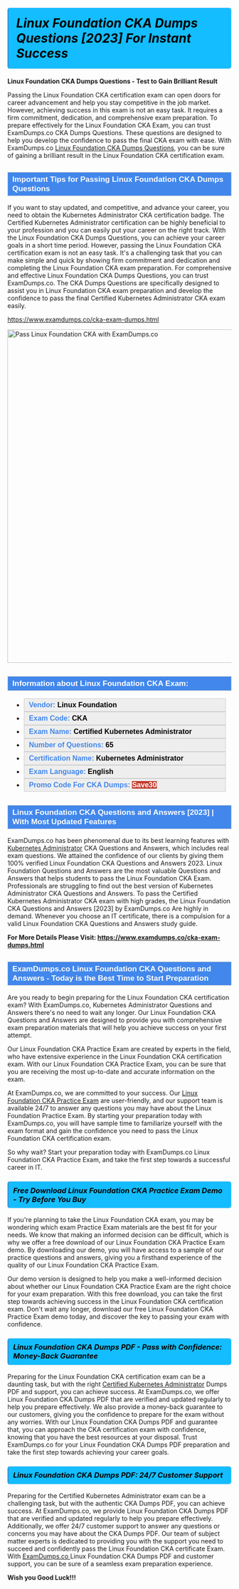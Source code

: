 <h1>                <strong><span style="display: block; color: #000000; background: #14BDFF; border: 0.5px solid #AED6F1; border-left: 3px solid #3498DB; padding: .6em; border-radius: 6px;">                     <em>Linux Foundation CKA <span class="exam_variation">Dumps Questions</span> [2023] For Instant Success</em>                </span></strong>            </h1>                        <p><strong>Linux Foundation CKA <span class="exam_variation">Dumps Questions</span> - Test to Gain Brilliant Result</strong></p>                        <p>Passing the Linux Foundation CKA certification exam can open doors for career advancement and help you stay competitive in the job market.             However, achieving success in this exam is not an easy task. It requires a firm commitment, dedication, and comprehensive exam preparation.             To prepare effectively for the Linux Foundation CKA Exam, you can trust ExamDumps.co CKA <span class="exam_variation">Dumps Questions</span>. These questions are designed to help             you develop the confidence to pass the final CKA exam with ease. With ExamDumps.co <a href="https://www.examdumps.co/cka-exam-dumps.html">Linux Foundation CKA <span class="exam_variation">Dumps Questions</span></a>, you can be sure of gaining             a brilliant result in the Linux Foundation CKA certification exam.</p>                        <h2 style="background: #4287ec; border: 1px solid #cccccc; padding: 5px 10px;">                <span style="color: #ffffff;">                    <span style="font-size: 11pt;">                        <span style="line-height: normal;">                            <span style="font-family: Calibri,sans-serif;">                                <strong>                                    <span style="font-size: 13.0pt;">Important Tips for Passing Linux Foundation CKA <span class="exam_variation">Dumps Questions</span></span>                                </strong>                            </span>                        </span>                    </span>                </span>            </h2>                        <p>If you want to stay updated, and competitive, and advance your career, you need to obtain the Kubernetes Administrator             CKA certification badge. The Certified Kubernetes Administrator certification can be highly beneficial to your profession and you             can easily put your career on the right track. With the Linux Foundation CKA <span class="exam_variation">Dumps Questions</span>, you can achieve your career goals in a short             time period. However, passing the Linux Foundation CKA certification exam is not an easy task. It's a challenging task that you can make             simple and quick by showing firm commitment and dedication and completing the Linux Foundation CKA exam preparation. For comprehensive and             effective Linux Foundation CKA <span class="exam_variation">Dumps Questions</span>, you can trust ExamDumps.co. The CKA <span class="exam_variation">Dumps Questions</span> are specifically designed to assist you in             Linux Foundation CKA exam preparation and develop the confidence to pass the final Certified Kubernetes Administrator CKA exam easily.</p>                                    <p><a href="https://www.examdumps.co/cka-exam-dumps.html">https://www.examdumps.co/cka-exam-dumps.html</a></p>                        <p><a href="https://www.examdumps.co/"><img src="https://www.examdumps.co//images/banners/big-sale-20-percent-discount-offer-examdumps.jpg" class="postImage" alt="Pass Linux Foundation CKA with ExamDumps.co" width="750"></a></p>                                        <h2 style="background: #4287ec; border: 1px solid #cccccc; padding: 5px 10px;">                <span style="color: #ffffff;">                    <span style="font-size: 11pt;">                        <span style="line-height: normal;">                            <span style="font-family: Calibri,sans-serif;">                                <strong>                                    <span style="font-size: 13.0pt;">Information about Linux Foundation CKA Exam:</span>                                </strong>                            </span>                        </span>                    </span>                </span>            </h2>                        <ul>                <li style="margin: 0cm 10pt;">                <div style="background: #eee; border: 1px solid #cccccc; padding: 5px 10px; text-align: justify;"><span style="font-size: 11pt;"><span style="line-height: normal;"><span style="tab-stops: list 36.0pt;"><span style="font-family: Calibri,sans-serif;"><strong><span style="font-size: 12.0pt;">                    <span style="color: #4287ec;">Vendor:</span> <span style="color: #000;">Linux Foundation</span>                    </span></strong></span></span></span></span></div>                </li>                <li style="margin: 0cm 10pt;">                <div style="background: #eee; border: 1px solid #cccccc; padding: 5px 10px; text-align: justify;"><span style="font-size: 11pt;"><span style="line-height: normal;"><span style="tab-stops: list 36.0pt;"><span style="font-family: Calibri,sans-serif;"><strong><span style="font-size: 12.0pt;">                    <span style="color: #4287ec;">Exam Code:</span> <span style="color: #000;">CKA</span>                    </span></strong></span></span></span></span></div>                </li>                <li style="margin: 0cm 10pt;">                <div style="background: #eee; border: 1px solid #cccccc; padding: 5px 10px; text-align: justify;"><span style="font-size: 11pt;"><span style="line-height: normal;"><span style="tab-stops: list 36.0pt;"><span style="font-family: Calibri,sans-serif;"><strong><span style="font-size: 12.0pt;">                    <span style="color: #4287ec;">Exam Name:</span> <span style="color: #000;">Certified Kubernetes Administrator</span>                    </span></strong></span></span></span></span></div>                </li>                 <li style="margin: 0cm 10pt;">                <div style="background: #eee; border: 1px solid #cccccc; padding: 5px 10px;"><span style="font-size: 11pt;"><span style="line-height: normal;"><span style="tab-stops: list 36.0pt;"><span style="font-family: Calibri,sans-serif;"><strong><span style="font-size: 12.0pt;">                    <span style="color: #4287ec;">Number of Questions: </span><span style="color: #000;">65</span>                    </span></strong></span></span></span></span></div>                </li>                <li style="margin: 0cm 10pt;">                <div style="background: #eee; border: 1px solid #cccccc; padding: 5px 10px; text-align: justify;"><span style="font-size: 11pt;"><span style="line-height: normal;"><span style="tab-stops: list 36.0pt;"><span style="font-family: Calibri,sans-serif;"><strong><span style="font-size: 12.0pt;">                    <span style="color: #4287ec;">Certification Name:</span> <span style="color: #000;"> Kubernetes Administrator</span>                    </span></strong></span></span></span></span></div>                </li>                <li style="margin: 0cm 10pt;">                <div style="background: #eee; border: 1px solid #cccccc; padding: 5px 10px; text-align: justify;"><span style="font-size: 11pt;"><span style="line-height: normal;"><span style="tab-stops: list 36.0pt;"><span style="font-family: Calibri,sans-serif;"><strong><span style="font-size: 12.0pt;">                    <span style="color: #4287ec;">Exam Language:</span> <span style="color: #000;">English</span>                    </span></strong></span></span></span></span></div>                </li>                <li style="margin: 0cm 10pt;">                <div style="background: #eee; border: 1px solid #cccccc; padding: 5px 10px;"><span style="font-size: 11pt;"><span style="line-height: normal;"><span style="tab-stops: list 36.0pt;"><span style="font-family: Calibri,sans-serif;"><strong><span style="font-size: 12.0pt;">                    <span style="color: #4287ec;">Promo Code For CKA Dumps: </span><span style="color: #fff;"><span style="background-color: #c0392b;">Save30</span>                    </span></span></strong></span></span></span></span></div>                </li>            </ul>                        <h2 style="background: #4287ec; border: 1px solid #cccccc; padding: 5px 10px;">                <span style="color: #ffffff;">                    <span style="font-size: 11pt;">                        <span style="line-height: normal;">                            <span style="font-family: Calibri,sans-serif;">                                <strong>                                    <span style="font-size: 13.0pt;">Linux Foundation CKA <span class="exam_variation2">Questions and Answers</span> [2023] | With Most Updated Features</span>                                </strong>                            </span>                        </span>                    </span>                </span>            </h2>                        <p>ExamDumps.co has been phenomenal due to its best learning features with <a href="https://www.examdumps.co/kubernetes-administrator-exam-dumps.html">Kubernetes Administrator</a> CKA <span class="exam_variation2">Questions and Answers</span>, which includes real exam questions.             We attained the confidence of our clients by giving them 100% verified Linux Foundation CKA <span class="exam_variation2">Questions and Answers</span> 2023. Linux Foundation <span class="exam_variation2">Questions and Answers</span>             are the most valuable <span class="exam_variation2">Questions and Answers</span> that helps students to pass the Linux Foundation CKA Exam. Professionals are struggling to find out the best version             of Kubernetes Administrator CKA <span class="exam_variation2">Questions and Answers</span>. To pass the Certified Kubernetes Administrator CKA exam with high grades, the Linux Foundation CKA <span class="exam_variation2">Questions and Answers</span> [2023] by             ExamDumps.co Are highly in demand. Whenever you choose an IT certificate, there is a compulsion for a valid Linux Foundation CKA <span class="exam_variation2">Questions and Answers</span> study guide.</p>                        <p><strong>For More Details Please Visit: <a href="https://www.examdumps.co/cka-exam-dumps.html">https://www.examdumps.co/cka-exam-dumps.html</a></strong></p>                        <h2 style="background: #4287ec; border: 1px solid #cccccc; padding: 5px 10px;">                <span style="color: #ffffff;">                    <span style="font-size: 11pt;">                        <span style="line-height: normal;">                            <span style="font-family: Calibri,sans-serif;">                                <strong>                                    <span style="font-size: 13.0pt;">ExamDumps.co Linux Foundation CKA <span class="exam_variation2">Questions and Answers</span> - Today is the Best Time to Start Preparation</span>                                </strong>                            </span>                        </span>                    </span>                </span>            </h2>                        <p>Are you ready to begin preparing for the Linux Foundation CKA certification exam? With ExamDumps.co, Kubernetes Administrator              <span class="exam_variation2">Questions and Answers</span> there's no need to wait any longer. Our Linux Foundation CKA <span class="exam_variation2">Questions and Answers</span> are designed to provide you with comprehensive exam preparation materials             that will help you achieve success on your first attempt.</p>            <p>Our Linux Foundation CKA <span class="exam_variation3">Practice Exam</span> are created by experts in the field, who have extensive experience in the Linux Foundation CKA certification exam. With our             Linux Foundation CKA <span class="exam_variation3">Practice Exam</span>, you can be sure that you are receiving the most up-to-date and accurate information on the exam.</p>            <p>At ExamDumps.co, we are committed to your success. Our <a href="https://www.examdumps.co/linux-foundation-exam-dumps.html">Linux Foundation CKA <span class="exam_variation3">Practice Exam</span></a> are user-friendly, and our support team is available 24/7 to             answer any questions you may have about the Linux Foundation <span class="exam_variation3">Practice Exam</span>. By starting your preparation today with ExamDumps.co, you will have sample time            to familiarize yourself with the exam format and gain the confidence you need to pass the Linux Foundation CKA certification exam.</p>            <p>So why wait? Start your preparation today with ExamDumps.co Linux Foundation CKA <span class="exam_variation3">Practice Exam</span>, and take the first step towards a successful career in IT.</p>                        <h3>                <strong>                    <span style="display: block; color: #000000; background: #14BDFF; border: 0.5px solid #AED6F1; border-left: 3px solid #3498DB; padding: .6em; border-radius: 6px;">                        <em>Free Download Linux Foundation CKA <span class="exam_variation3">Practice Exam</span> Demo - Try Before You Buy</em>                    </span>                </strong>            </h3>                        <p>If you're planning to take the Linux Foundation CKA exam, you may be wondering which exam <span class="exam_variation3">Practice Exam</span> materials are the best fit for your needs.             We know that making an informed decision can be difficult, which is why we offer a free download of our Linux Foundation CKA <span class="exam_variation3">Practice Exam</span> demo. By downloading our demo,             you will have access to a sample of our practice questions and answers, giving you a firsthand experience of the quality of our Linux Foundation CKA <span class="exam_variation3">Practice Exam</span>.</p>                        <p>Our demo version is designed to help you make a well-informed decision about whether our Linux Foundation CKA <span class="exam_variation3">Practice Exam</span> are the right choice for your exam preparation.             With this free download, you can take the first step towards achieving success in the Linux Foundation CKA certification exam. Don't wait any longer, download our             free Linux Foundation CKA <span class="exam_variation3">Practice Exam</span> demo today, and discover the key to passing your exam with confidence.</p>                        <h3>                <strong>                    <span style="display: block; color: #000000; background: #14BDFF; border: 0.5px solid #AED6F1; border-left: 3px solid #3498DB; padding: .6em; border-radius: 6px;">                        <em>Linux Foundation CKA <span class="exam_variation4">Dumps PDF</span> - Pass with Confidence: Money-Back Guarantee</em>                    </span>                </strong>            </h3>                        <p>Preparing for the Linux Foundation CKA certification exam can be a daunting task, but with the right <a href="https://www.examdumps.co/cka-exam-dumps.html">Certified Kubernetes Administrator</a> <span class="exam_variation4">Dumps PDF</span> and support,            you can achieve success. At ExamDumps.co, we offer Linux Foundation CKA <span class="exam_variation4">Dumps PDF</span> that are verified and updated regularly to help you prepare effectively.            We also provide a money-back guarantee to our customers, giving you the confidence to prepare for the exam without any worries. With our             Linux Foundation CKA <span class="exam_variation4">Dumps PDF</span> and guarantee that, you can approach the CKA certification exam with confidence, knowing that you have             the best resources at your disposal. Trust ExamDumps.co for your Linux Foundation CKA <span class="exam_variation4">Dumps PDF</span> preparation and take the first step             towards achieving your career goals.</p>                        <h3>                <strong>                    <span style="display: block; color: #000000; background: #14BDFF; border: 0.5px solid #AED6F1; border-left: 3px solid #3498DB; padding: .6em; border-radius: 6px;">                        <em>Linux Foundation CKA <span class="exam_variation4">Dumps PDF</span>: 24/7 Customer Support</em>                    </span>                </strong>            </h3>                        <p>Preparing for the Certified Kubernetes Administrator exam can be a challenging task, but with the authentic CKA <span class="exam_variation4">Dumps PDF</span>, you can achieve success.             At ExamDumps.co, we provide Linux Foundation CKA <span class="exam_variation4">Dumps PDF</span> that are verified and updated regularly to help you prepare effectively. Additionally,             we offer 24/7 customer support to answer any questions or concerns you may have about the CKA <span class="exam_variation4">Dumps PDF</span>. Our team of subject matter experts             is dedicated to providing you with the support you need to succeed and confidently pass the Linux Foundation CKA certificate Exam. With <a href="https://www.examdumps.co/">ExamDumps.co </a>             Linux Foundation CKA <span class="exam_variation4">Dumps PDF</span> and customer support, you can be sure of a seamless exam preparation experience.</p>                        <p><strong>Wish you Good Luck!!!</strong></p>                                
